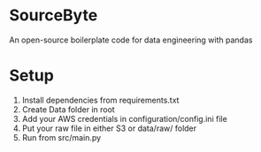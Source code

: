 # SourceByte
An open-source boilerplate code for data engineering with pandas

# Setup
1. Install dependencies from requirements.txt
2. Create Data folder in root
3. Add your AWS credentials in configuration/config.ini file
4. Put your raw file in either S3 or data/raw/ folder
5. Run from src/main.py
